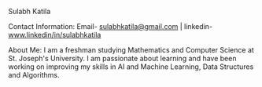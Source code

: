 Sulabh Katila

Contact Information: 
Email- sulabhkatila@gmail.com  |  linkedin- www.linkedin/in/sulabhkatila


About Me: 
I am a freshman studying Mathematics and Computer Science at St. Joseph's University. I am passionate about learning and have been working on improving my skills in AI and Machine Learning, Data Structures and Algorithms.
  

<!---
sulabhkatila/sulabhkatila is a ✨ special ✨ repository because its `README.md` (this file) appears on your GitHub profile.
You can click the Preview link to take a look at your changes.
--->

